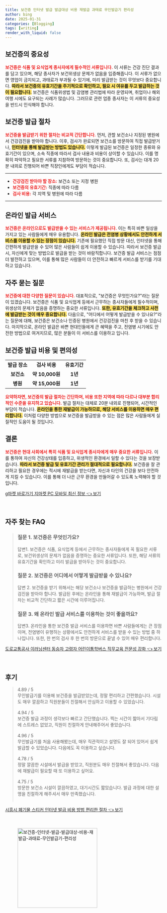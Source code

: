 ```yaml
---
title: 보건증 인터넷 발급 발급대상 비용 재발급 과태료 무인발급기 편리성
author: bing
date: 2025-01-31
categories: [Blogging]
tags: [writing]
render_with_liquid: false
---
```



<h2 id='보건증의 중요성'>보건증의 중요성</h2>

<p><b><span style="color: #ee2323;">보건증은 식품 및 요식업계 종사자에게 필수적인 서류입니다.</span></b> 이 서류는 건강 진단 결과를 담고 있으며, 해당 종사자가 보건위생상 문제가 없음을 입증해줍니다. 이 서류가 없으면 영업이 금지되고, 과태료가 부과될 수 있기에, 미리 발급받는 것이 무엇보다 중요합니다. <b><span style="background-color: #ffe066;">따라서 보건증의 유효기간을 주기적으로 확인하고, 필요 시 여유를 두고 발급하는 것이 필요합니다.</span></b> 보건증은 식품위생법 및 감염병 관리법에 따라 운영되며, 취업이나 해외여행 시에도 요구되는 사례가 많습니다. 그러므로 관련 업종 종사자는 이 서류의 중요성을 반드시 인식해야 합니다.</p>

<h2 id='보건증 발급 절차'>보건증 발급 절차</h2>

<p><b><span style="color: #ee2323;">보건증을 발급받기 위한 절차는 비교적 간단합니다.</span></b> 먼저, 관할 보건소나 지정된 병원에서 건강검진을 받아야 합니다. 이후, 검사가 완료되면 보건소를 방문하여 직접 발급받거나, <b><span style="background-color: #ffe066;">인터넷을 통해 발급받는 방법도 있습니다.</span></b> 이렇게 발급된 보건증은 일정한 종류와 유효기간이 있으며, 소속 직종에 따라서 검사 내용과 비용이 상이할 수 있습니다. 이를 명확히 파악하고 필요한 서류를 지참하여 방문하는 것이 중요합니다. 또, 검사는 대개 20분 내외로 진행되어 바쁜 직장인에게도 부담이 적습니다.</p>

<hr />

<ul>
    <li><b><span style="color: #ee2323;">건강검진 받아야 할 장소:</span></b> 보건소 또는 지정 병원</li>
    <li><b><span style="color: #ee2323;">보건증의 유효기간:</span></b> 직종에 따라 다름</li>
    <li><b><span style="color: #ee2323;">검사 비용:</span></b> 각 지역 및 병원에 따라 다름</li>
</ul>

<hr />

<h2 id='온라인 발급 서비스'>온라인 발급 서비스</h2>

<p><b><span style="color: #ee2323;">보건증은 온라인으로도 발급받을 수 있는 서비스가 제공됩니다.</span></b> 이는 특히 바쁜 일상을 가지고 있는 사람들에게 매우 유용합니다. <b><span style="background-color: #ffe066;">온라인 발급은 전염병 상황에서도 안전하게 서비스를 이용할 수 있는 장점이 있습니다.</span></b> 기존에 필요했던 직접 방문 대신, 인터넷을 통해 간편하게 발급받을 수 있어 많은 사람들이 쉽게 이용할 수 있습니다. 따라서 보건증 발급시, 자신에게 맞는 방법으로 발급을 받는 것이 바람직합니다. 보건증 발급 서비스는 점점 더 발전하고 있으며, 이를 통해 많은 사람들이 더 안전하고 빠르게 서비스를 받기를 기대하고 있습니다.</p>

<h2 id='자주 묻는 질문'>자주 묻는 질문</h2>

<p><b><span style="color: #ee2323;">보건증에 대한 다양한 질문이 있습니다.</span></b> 대표적으로, "보건증은 무엇인가요?"라는 질문이 있겠습니다. 보건증은 식품 및 요식업계 등에서 근무하는 종사자들에게 필수적이며, 위생상의 문제가 없음을 증명하는 중요한 서류입니다. <b><span style="background-color: #ffe066;">또한, 유효기간을 체크하고 사전에 발급받는 것이 매우 중요합니다.</span></b> 다음으로, "어디에서 어떻게 발급받을 수 있나요?"라는 질문에 대해, 보건증은 보건소나 인증된 병원에서 건강검진을 마친 후 받을 수 있습니다. 마지막으로, 온라인 발급은 바쁜 현대인들에게 큰 혜택을 주고, 전염병 시기에도 안전한 방법으로 여겨지므로, 많은 분들이 이 서비스를 이용하고 입니다.</p>

<h2 id='보건증 발급 비용 및 편의성'>보건증 발급 비용 및 편의성</h2>

<table>
    <tr>
        <td style="text-align: center; height: 17px;"><b>발급 장소</b></td>
        <td style="text-align: center; height: 17px;"><b>검사 비용</b></td>
        <td style="text-align: center; height: 17px;"><b>유효기간</b></td>
    </tr>
    <tr>
        <td style="text-align: center; height: 17px;"><b>보건소</b></td>
        <td style="text-align: center; height: 17px;"><b>약 10,000원</b></td>
        <td style="text-align: center; height: 17px;"><b>1년</b></td>
    </tr>
    <tr>
        <td style="text-align: center; height: 17px;"><b>병원</b></td>
        <td style="text-align: center; height: 17px;"><b>약 15,000원</b></td>
        <td style="text-align: center; height: 17px;"><b>1년</b></td>
    </tr>
</table>

<p><b><span style="color: #ee2323;">요약하자면, 보건증의 발급 절차는 간단하며, 비용 또한 지역에 따라 다르나 대부분 합리적인 수준을 유지하고 있습니다.</span></b> 발급 절차는 대체로 20분 내외로 진행되어, 시간적인 부담이 적습니다. <b><span style="background-color: #ffe066;">온라인을 통한 재발급이 가능하므로, 해당 서비스를 이용하면 매우 편리합니다.</span></b> 이처럼 다양한 방법으로 보건증을 발급받을 수 있는 점은 많은 사람들에게 실질적인 도움이 될 것입니다.</p>

<h2 id='결론'>결론</h2>

<p><b><span style="color: #ee2323;">보건증은 현대 사회에서 특히 식품 및 요식업계 종사자에게 매우 중요한 서류입니다.</span></b> 이를 통하여 자신의 건강상태를 입증하고, 위생적인 환경에서 일할 수 있다는 것을 보장받습니다. <b><span style="background-color: #ffe066;">따라서 보건증 발급 및 유효기간 관리가 절대적으로 필요합니다.</span></b> 보건증을 잘 관리하고 필요한 경우에는 적시에 재발급을 받는다면, 자신과 타인의 건강을 보다 안전하게 지킬 수 있습니다. 이를 통해 더 나은 근무 환경을 만들어갈 수 있도록 노력해야 할 것입니다. </p>


<p><a class="click-button" title="g마켓 바로가기 지마켓 PC 모바일 최신 정보" href="https://yellowplanner.github.io/posts/g%EB%A7%88%EC%BC%93-%EB%B0%94%EB%A1%9C%EA%B0%80%EA%B8%B0-%EC%A7%80%EB%A7%88%EC%BC%93-PC-%EB%AA%A8%EB%B0%94%EC%9D%BC-%EC%B5%9C%EC%8B%A0-%EC%A0%95%EB%B3%B4/" rel="dofollow">g마켓 바로가기 지마켓 PC 모바일 최신 정보 👈 보기</a></p><br>
<h2 id='자주_찾는_FAQ'>자주 찾는 FAQ</h2>
<div itemscope="" itemtype="https://schema.org/FAQPage"> 
<blockquote> 
<div itemscope="" itemprop="mainEntity" itemtype="https://schema.org/Question"> 
<h3 itemprop="name">질문 1. 보건증은 무엇인가요?</h3> 
<div itemscope="" itemprop="acceptedAnswer" itemtype="https://schema.org/Answer"> 
<span itemprop="text"> 
<p>답변1. 보건증은 식품, 요식업계 등에서 근무하는 종사자들에게 꼭 필요한 서류로, 보건위생상의 문제가 없음을 증명하는 중요한 서류입니다. 또한, 해당 서류의 유효기간을 확인하고 미리 발급을 받아두는 것이 중요합니다.</p> 
</span> 
</div> 
</div> 

<div itemscope="" itemprop="mainEntity" itemtype="https://schema.org/Question"> 
<h3 itemprop="name">질문 2. 보건증은 어디에서 어떻게 발급받을 수 있나요?</h3> 
<div itemscope="" itemprop="acceptedAnswer" itemtype="https://schema.org/Answer"> 
<span itemprop="text"> 
<p>답변 2. 보건증을 받기 위해서는 해당 보건소나 보건증을 발급하는 병원에서 건강검진을 받아야 합니다. 발급된 후에는 온라인을 통해 재발급이 가능하며, 발급 절차는 비교적 간단하고 짧은 시간에 이루어집니다.</p> 
</span> 
</div> 
</div> 

<div itemscope="" itemprop="mainEntity" itemtype="https://schema.org/Question"> 
<h3 itemprop="name">질문 3. 왜 온라인 발급 서비스를 이용하는 것이 좋을까요?</h3> 
<div itemscope="" itemprop="acceptedAnswer" itemtype="https://schema.org/Answer"> 
<span itemprop="text"> 
<p>답변3. 온라인을 통한 보건증 발급 서비스를 이용하면 바쁜 사람들에게는 큰 장점이며, 전염병이 유행하는 상황에서도 안전하게 서비스를 받을 수 있는 방법 중 하나입니다. 또한, 한 번의 검사 후 한 번의 방문으로 끝낼 수 있어 매우 편리합니다.</p> 
</span> 
</div> 
</div> 
</blockquote> 
</div>
<p><a class="click-button" title="도로교통공사 이러닝센터 동승자 고령자 어린이통학버스 직무교육 전문성 강화" href="https://yellowplanner.github.io/posts/%EB%8F%84%EB%A1%9C%EA%B5%90%ED%86%B5%EA%B3%B5%EC%82%AC-%EC%9D%B4%EB%9F%AC%EB%8B%9D%EC%84%BC%ED%84%B0-%EB%8F%99%EC%8A%B9%EC%9E%90-%EA%B3%A0%EB%A0%B9%EC%9E%90-%EC%96%B4%EB%A6%B0%EC%9D%B4%ED%86%B5%ED%95%99%EB%B2%84%EC%8A%A4-%EC%A7%81%EB%AC%B4%EA%B5%90%EC%9C%A1-%EC%A0%84%EB%AC%B8%EC%84%B1-%EA%B0%95%ED%99%94/" rel="dofollow">도로교통공사 이러닝센터 동승자 고령자 어린이통학버스 직무교육 전문성 강화 👈 보기</a></p><br>
<h2 id='후기'>후기</h2>
<div itemscope itemtype="https://schema.org/Product">
  <blockquote>
  <div itemprop="review" itemscope itemtype="https://schema.org/Review">
      <div itemprop="reviewRating" itemscope itemtype="https://schema.org/Rating"> <span itemprop="ratingValue">4.89</span> / <span itemprop="bestRating">5</span> </div>
      <span itemprop="reviewBody">무인발급기를 이용해 보건증을 발급받았는데, 정말 편리하고 간편했습니다. 시설도 매우 깔끔하고 직원분들이 친절해서 안심하고 이용할 수 있었습니다.</span>
  </div>
  <br>
  <div itemprop="review" itemscope itemtype="https://schema.org/Review">
      <div itemprop="reviewRating" itemscope itemtype="https://schema.org/Rating"> <span itemprop="ratingValue">4.94</span> / <span itemprop="bestRating">5</span> </div>
      <span itemprop="reviewBody">보건증 발급 과정이 생각보다 빠르고 간단했습니다. 찍는 시간이 짧아서 기다림에 스트레스 없었고, 직원이 친절하게 안내해주어서 좋았습니다.</span>
  </div>
  <br>
  <div itemprop="review" itemscope itemtype="https://schema.org/Review">
      <div itemprop="reviewRating" itemscope itemtype="https://schema.org/Rating"> <span itemprop="ratingValue">4.96</span> / <span itemprop="bestRating">5</span> </div>
      <span itemprop="reviewBody">무인발급기를 처음 사용해봤는데, 매우 직관적이고 설명도 잘 되어 있어서 쉽게 발급할 수 있었습니다. 다음에도 꼭 이용하고 싶습니다.</span>
  </div>
  <br>
  <div itemprop="review" itemscope itemtype="https://schema.org/Review">
      <div itemprop="reviewRating" itemscope itemtype="https://schema.org/Rating"> <span itemprop="ratingValue">4.78</span> / <span itemprop="bestRating">5</span> </div>
      <span itemprop="reviewBody">정말 깔끔한 시설에서 발급을 받았고, 직원분도 매우 친절해서 좋았습니다. 다음에 재발급이 필요할 때 또 이용하고 싶어요.</span>
  </div>
  <br>
  <div itemprop="review" itemscope itemtype="https://schema.org/Review">
      <div itemprop="reviewRating" itemscope itemtype="https://schema.org/Rating"> <span itemprop="ratingValue">4.75</span> / <span itemprop="bestRating">5</span> </div>
      <span itemprop="reviewBody">방문한 보건소 시설이 깔끔하였고, 대기시간도 짧았습니다. 발급 과정에 대한 설명을 친절하게 해주셔서 매우 만족했습니다.</span>
  </div>
  <br>
  </blockquote>
</div>
<p><a class="click-button" title="시흥시 폐기물 스티커 인터넷 발급 비용 방법 편리한 절차" href="https://yellowplanner.github.io/posts/%EC%8B%9C%ED%9D%A5%EC%8B%9C-%ED%8F%90%EA%B8%B0%EB%AC%BC-%EC%8A%A4%ED%8B%B0%EC%BB%A4-%EC%9D%B8%ED%84%B0%EB%84%B7-%EB%B0%9C%EA%B8%89-%EB%B9%84%EC%9A%A9-%EB%B0%A9%EB%B2%95-%ED%8E%B8%EB%A6%AC%ED%95%9C-%EC%A0%88%EC%B0%A8/" rel="dofollow">시흥시 폐기물 스티커 인터넷 발급 비용 방법 편리한 절차 👈 보기</a></p><br>
<figure class="image"><img src="https://yellowplanner.github.io/assets/img/thumbnail/보건증-인터넷-발급-발급대상-비용-재발급-과태료-무인발급기-편리성.webp" alt="보건증-인터넷-발급-발급대상-비용-재발급-과태료-무인발급기-편리성" width="256" height="256"></figure>